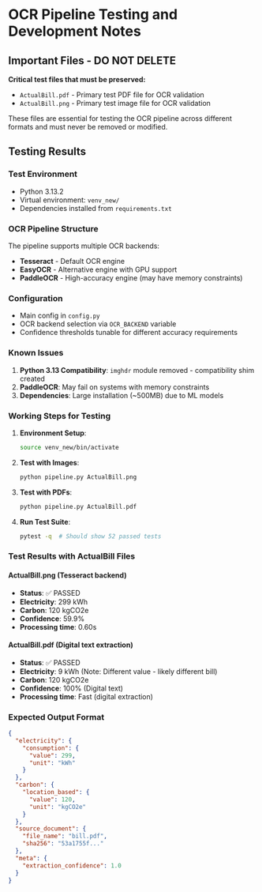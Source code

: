 # OCR Pipeline Testing and Development Notes

## Important Files - DO NOT DELETE

**Critical test files that must be preserved:**
- `ActualBill.pdf` - Primary test PDF file for OCR validation
- `ActualBill.png` - Primary test image file for OCR validation

These files are essential for testing the OCR pipeline across different formats and must never be removed or modified.

## Testing Results

### Test Environment
- Python 3.13.2
- Virtual environment: `venv_new/`
- Dependencies installed from `requirements.txt`

### OCR Pipeline Structure
The pipeline supports multiple OCR backends:
- **Tesseract** - Default OCR engine
- **EasyOCR** - Alternative engine with GPU support
- **PaddleOCR** - High-accuracy engine (may have memory constraints)

### Configuration
- Main config in `config.py`
- OCR backend selection via `OCR_BACKEND` variable
- Confidence thresholds tunable for different accuracy requirements

### Known Issues
1. **Python 3.13 Compatibility**: `imghdr` module removed - compatibility shim created
2. **PaddleOCR**: May fail on systems with memory constraints
3. **Dependencies**: Large installation (~500MB) due to ML models

### Working Steps for Testing

1. **Environment Setup**:
   ```bash
   source venv_new/bin/activate
   ```

2. **Test with Images**:
   ```bash
   python pipeline.py ActualBill.png
   ```

3. **Test with PDFs**:
   ```bash
   python pipeline.py ActualBill.pdf
   ```

4. **Run Test Suite**:
   ```bash
   pytest -q  # Should show 52 passed tests
   ```

### Test Results with ActualBill Files

#### ActualBill.png (Tesseract backend)
- **Status**: ✅ PASSED
- **Electricity**: 299 kWh
- **Carbon**: 120 kgCO2e  
- **Confidence**: 59.9%
- **Processing time**: 0.60s

#### ActualBill.pdf (Digital text extraction)
- **Status**: ✅ PASSED  
- **Electricity**: 9 kWh (Note: Different value - likely different bill)
- **Carbon**: 120 kgCO2e
- **Confidence**: 100% (Digital text)
- **Processing time**: Fast (digital extraction)

### Expected Output Format
```json
{
  "electricity": {
    "consumption": {
      "value": 299,
      "unit": "kWh"
    }
  },
  "carbon": {
    "location_based": {
      "value": 120,
      "unit": "kgCO2e"
    }
  },
  "source_document": {
    "file_name": "bill.pdf",
    "sha256": "53a1755f..."
  },
  "meta": {
    "extraction_confidence": 1.0
  }
}
```